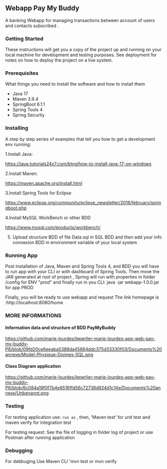 ## Webapp Pay My Buddy
A banking Webapp  for managing transactions between account of users and contacts subscribed .

### Getting Started

These instructions will get you a copy of the project up and running on your local machine for development and testing purposes. See deployment for notes on how to deploy the project on a live system.

### Prerequisites

What things you need to install the software and how to install them
- Java 17
- Maven 3.9.4
- SpringBoot 6.1.1
- Spring Tools 4
- Spring Security

### Installing

A step by step series of examples that tell you how to get a development env running:

1.Install Java:

https://java.tutorials24x7.com/blog/how-to-install-java-17-on-windows

2.Install Maven:

https://maven.apache.org/install.html

3.Install Spring Tools for Eclipse

https://www.eclipse.org/community/eclipse_newsletter/2018/february/springboot.php

4.Install MySQL WorkBench or other BDD

https://www.mysql.com/products/workbench/

5. Upload structure BDD of file Data.sql in SQL BDD and  then add your info connexion BDD in environment variable of your local system 


### Running App

Post installation of Java, Maven and Spring Tools 4, and BDD you will have to run app
 with your CLI or with dashboard of Spring Tools.
 Then move the JAR  generated at root of project , Spring will  run with properties in folder /config for ENV "prod" and finally  run in you CLI: java -jar webapp-1.0.0.jar
 for app PROD 

Finally, you will be ready to  use webapp and request 
The link homepage  is :http://localhost:8080/home

### MORE INFORMATIONS


#### Information data and structure of BDD PayMyBuddy

https://github.com/marie-lourdes/leperlier-marie-lourdes-app-web-pay-my-buddy-P6/blob/09fd20ce6eeaba5388da45664ddc375d33330f03/Documents%20annexe/Model-Physique-Donnes-SQL.png

#### Class Diagram  application

https://github.com/marie-lourdes/leperlier-marie-lourdes-app-web-pay-my-buddy-P6/blob/6c084a19f0f7b4e6516ffd56c72738d924d1c14e/Documents%20annexe/Unbenannt.png
### Testing

 For testing application use:
`run as` , then, 'Maven test' for unit test and maven verify for integration test

 For testing request:
See the file of logging in folder log of project or use Postman after running application

### Debugging
 For debbuging
Use  Maven CLI 'mvn test or mvn verify  

